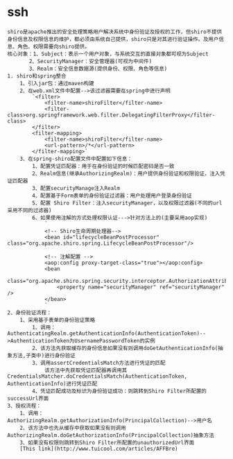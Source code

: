 # ssh
	shiro是apache推出的安全处理策略用户解决系统中身份验证及授权的工作，但shiro不提供身份信息及权限信息的维护，都必须由系统自己提供，shiro只是对其进行验证操作。及用户信息、角色、权限需要向shiro提供。
	核心对象：1、Subject：表示一个用户对象，与系统交互的直接对象都可视为Subject
		   2、SecurityManager：安全管理器(可视为中间件)
		   3、Realm：安全信息数据源(提供身份、权限、角色等信息)
	1. shiro和spring整合
		1、引入jar包：通过maven构建
		2、在web.xml文件中配置-->该过滤器需要在spring中进行声明
			`<filter>
			    <filter-name>shiroFilter</filter-name>
			    <filter-class>org.springframework.web.filter.DelegatingFilterProxy</filter-class>
			</filter>
			<filter-mapping>
			    <filter-name>shiroFilter</filter-name>
			    <url-pattern>/*</url-pattern>
			</filter-mapping>`
		3、在spring-shiro配置文件中配置如下信息：
			1、配置凭证匹配器：用于在身份验证的时候匹配密码是否一致
			2、Realm信息(继承AuthorizingRealm)：用户提供身份验证和权限验证，注入凭证匹配器
			3、配置securityManage注入Realm
			4、配置基于Form表单的身份验证过滤器：用户处理用户登录身份验证
			5、配置 Shiro Filter：注入securityManager，以及权限过滤器(不同的url采用不同的过滤器)
			6、如果使用注解的方式处理权限认证--->针对方法上的(主要采用aop实现)
				`
				<!-- Shiro生命周期处理器-->
			    <bean id="lifecycleBeanPostProcessor" class="org.apache.shiro.spring.LifecycleBeanPostProcessor"/>
			
				<!-- 注解配置 -->
				<aop:config proxy-target-class="true"></aop:config>
				<bean
					class="org.apache.shiro.spring.security.interceptor.AuthorizationAttributeSourceAdvisor">
					<property name="securityManager" ref="securityManager" />
				</bean>
				`
	2、身份验证流程：
		1、采用基于表单的身份验证策略
			1、调用：AuthenticatingRealm.getAuthenticationInfo(AuthenticationToken)-->AuthenticationToken为UsernamePasswordToken的实例
			2、该方法先获取缓存的身份信息如果没有则调用doGetAuthenticationInfo(抽象方法,子类中)进行身份验证
			3、调用assertCredentialsMatch方法进行凭证的匹配
				该方法中先获取凭证匹配器再调用其CredentialsMatcher.doCredentialsMatch(AuthenticationToken, AuthenticationInfo)进行凭证匹配
			4、凭证匹配成功及标识为身份验证成功：则跳转到Shiro Filter所配置的successUrl界面
	3、授权流程：
		1、调用：AuthorizingRealm.getAuthorizationInfo(PrincipalCollection)-->用户名
		2、该方法中也先从缓存中获取如果没有则调用AuthorizingRealm.doGetAuthorizationInfo(PrincipalCollection)抽象方法
		3、如果没有权限则跳转到Shiro Filter所配置的unauthorizedUrl界面
		[This link](http://www.tuicool.com/articles/AFFBre)

